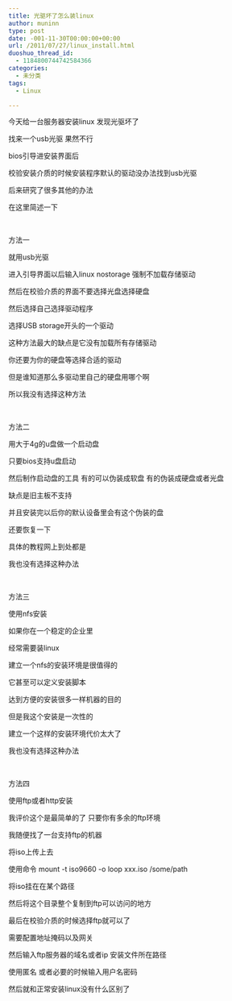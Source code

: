 ```yaml
---
title: 光驱坏了怎么装linux
author: muninn
type: post
date: -001-11-30T00:00:00+00:00
url: /2011/07/27/linux_install.html
duoshuo_thread_id:
  - 1184800744742584366
categories:
  - 未分类
tags:
  - Linux

---
```

今天给一台服务器安装linux 发现光驱坏了

找来一个usb光驱 果然不行

bios引导进安装界面后

校验安装介质的时候安装程序默认的驱动没办法找到usb光驱

后来研究了很多其他的办法

在这里简述一下

&#160;

方法一

就用usb光驱

进入引导界面以后输入linux nostorage 强制不加载存储驱动

然后在校验介质的界面不要选择光盘选择硬盘

然后选择自己选择驱动程序

选择USB storage开头的一个驱动

这种方法最大的缺点是它没有加载所有存储驱动

你还要为你的硬盘等选择合适的驱动

但是谁知道那么多驱动里自己的硬盘用哪个啊

所以我没有选择这种方法

&#160;

方法二

用大于4g的u盘做一个启动盘

只要bios支持u盘启动

然后制作启动盘的工具 有的可以伪装成软盘 有的伪装成硬盘或者光盘

缺点是旧主板不支持

并且安装完以后你的默认设备里会有这个伪装的盘

还要恢复一下

具体的教程网上到处都是

我也没有选择这种办法

&#160;

方法三

使用nfs安装

如果你在一个稳定的企业里

经常需要装linux

建立一个nfs的安装环境是很值得的

它甚至可以定义安装脚本

达到方便的安装很多一样机器的目的

但是我这个安装是一次性的

建立一个这样的安装环境代价太大了

我也没有选择这种办法

&#160;

方法四

使用ftp或者http安装

我评价这个是最简单的了 只要你有多余的ftp环境

我随便找了一台支持ftp的机器

将iso上传上去

使用命令 mount -t iso9660 -o loop xxx.iso /some/path

将iso挂在在某个路径

然后将这个目录整个复制到ftp可以访问的地方

最后在校验介质的时候选择ftp就可以了

需要配置地址掩码以及网关

然后输入ftp服务器的域名或者ip 安装文件所在路径

使用匿名 或者必要的时候输入用户名密码

然后就和正常安装linux没有什么区别了